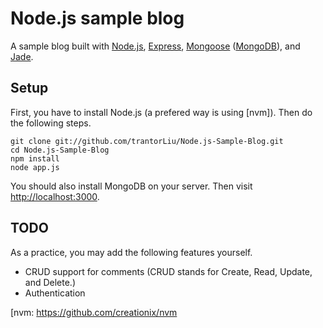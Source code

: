 Node.js sample blog
=============

A sample blog built with [Node.js], [Express], [Mongoose] ([MongoDB]), and [Jade].

Setup
-------

First, you have to install Node.js (a prefered way is using [nvm]). Then do the following steps.

	git clone git://github.com/trantorLiu/Node.js-Sample-Blog.git
	cd Node.js-Sample-Blog
	npm install
	node app.js

You should also install MongoDB on your server.
Then visit [http://localhost:3000].

TODO
-------

As a practice, you may add the following features yourself.

* CRUD support for comments (CRUD stands for Create, Read, Update, and Delete.)
* Authentication


[http://localhost:3000]: http://localhost:3000
[Node.js]: http://http://nodejs.org/
[Express]: http://expressjs.com/
[Mongoose]: http://mongoosejs.com/
[MongoDB]: http://www.mongodb.org/
[Jade]: https://github.com/visionmedia/jade
[nvm: https://github.com/creationix/nvm
